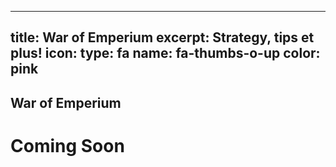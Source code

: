   ---
title: War of Emperium
excerpt: Strategy, tips et plus!
icon:
  type: fa
  name: fa-thumbs-o-up
color: pink
---

## War of Emperium

<h1>Coming Soon</h1>
